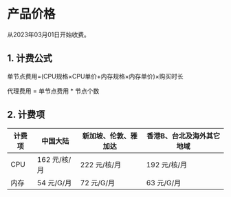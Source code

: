 # 产品价格

从2023年03月01日开始收费。

## 1. 计费公式

单节点费用=(CPU规格×CPU单价+内存规格×内存单价)×购买时长

代理费用 = 单节点费用 * 节点个数

## 2. 计费项

| 计费项 | 中国大陆 | 新加坡、伦敦、雅加达 | 香港B、台北及海外其它地域 |
| ------- | --------- | --------- | --------- | 
| CPU | 162 元/核/月 | 222 元/核/月 | 192 元/核/月 | 
| 内存 | 54 元/G/月 | 72 元/G/月 | 63 元/G/月 | 
